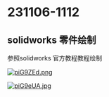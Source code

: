 # 231106-1112

## solidworks 零件绘制

参照solidworks 官方教程教程绘制

[![piG9ZEd.png](https://z1.ax1x.com/2023/11/11/piG9ZEd.png)](https://imgse.com/i/piG9ZEd)

[![piG9eUA.jpg](https://z1.ax1x.com/2023/11/11/piG9eUA.jpg)](https://imgse.com/i/piG9eUA)